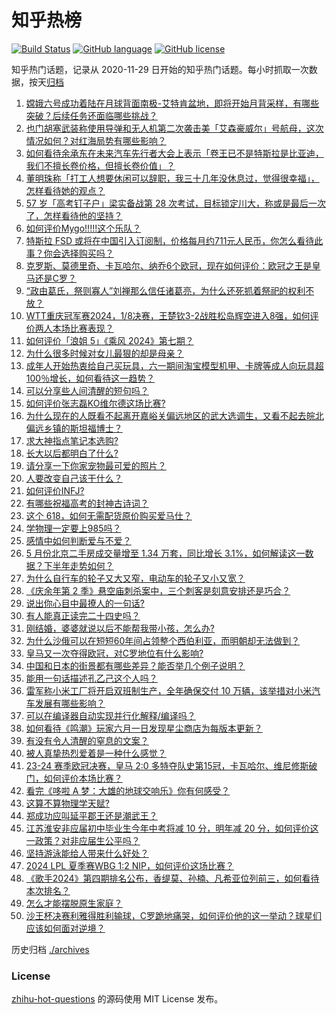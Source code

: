 # 知乎热榜
[![Build Status](https://github.com/ToWeLong/zhihu-hot-questions/workflows/CI/badge.svg)](https://github.com/ToWeLong/zhihu-hot-questions/actions)
[![GitHub language](https://img.shields.io/badge/language-golang-orange.svg)](https://golang.org/)
[![GitHub license](https://img.shields.io/github/license/ToWeLong/zhihu-hot-questions)](https://github.com/ToWeLong/zhihu-hot-questions/blob/main/LICENSE)

知乎热门话题，记录从 2020-11-29 日开始的知乎热门话题。每小时抓取一次数据，按天[归档](./archives)

<!-- BEGIN -->

1. [嫦娥六号成功着陆在月球背面南极-艾特肯盆地，即将开始月背采样，有哪些突破？后续任务还面临哪些挑战？](https://www.zhihu.com/question/657884799)
1. [也门胡塞武装称使用导弹和无人机第二次袭击美「艾森豪威尔」号航母，这次情况如何？对红海局势有哪些影响？](https://www.zhihu.com/question/657888938)
1. [如何看待余承东在未来汽车先行者大会上表示「卷王已不是特斯拉是比亚迪，我们不擅长卷价格，但擅长卷价值」？](https://www.zhihu.com/question/657852097)
1. [董明珠称「打工人想要休闲可以辞职，我三十几年没休息过，觉得很幸福」，怎样看待她的观点？](https://www.zhihu.com/question/657858559)
1. [57 岁「高考钉子户」梁实备战第 28 次考试，目标锁定川大，称或是最后一次了，怎样看待他的坚持？](https://www.zhihu.com/question/657810499)
1. [如何评价Mygo!!!!!这个乐队？](https://www.zhihu.com/question/636442892)
1. [特斯拉 FSD 或将在中国引入订阅制，价格每月约711元人民币，你怎么看待此事？你会选择购买吗？](https://www.zhihu.com/question/657755355)
1. [克罗斯、莫德里奇、卡瓦哈尔、纳乔6个欧冠，现在如何评价：欧冠之王是皇马还是C罗？](https://www.zhihu.com/question/657867593)
1. [“政由葛氏，祭则寡人”刘禅那么信任诸葛亮，为什么还死抓着祭祀的权利不放？](https://www.zhihu.com/question/657539817)
1. [WTT重庆冠军赛2024，1/8决赛，王楚钦3-2战胜松岛辉空进入8强，如何评价两人本场比赛表现？](https://www.zhihu.com/question/657859031)
1. [如何评价「浪姐 5」《乘风 2024》第七期？](https://www.zhihu.com/question/657752966)
1. [为什么很多时候对女儿最狠的却是母亲？](https://www.zhihu.com/question/498196776)
1. [成年人开始热衷给自己买玩具，六一期间淘宝模型机甲、卡牌等成人向玩具超100％增长，如何看待这一趋势？](https://www.zhihu.com/question/657858568)
1. [可以分享些人间清醒的短句吗？](https://www.zhihu.com/question/654484680)
1. [如何评价张志磊KO维尔德这场比赛?](https://www.zhihu.com/question/657889824)
1. [为什么现在的人既看不起离开嘉峪关偏远地区的武大选调生，又看不起去皖北偏远乡镇的斯坦福博士？](https://www.zhihu.com/question/657740672)
1. [求大神指点笔记本选购?](https://www.zhihu.com/question/654933926)
1. [长大以后都明白了什么?](https://www.zhihu.com/question/654624988)
1. [请分享一下你家宠物最可爱的照片？](https://www.zhihu.com/question/653438997)
1. [人要改变自己该干什么？](https://www.zhihu.com/question/648649223)
1. [如何评价INFJ?](https://www.zhihu.com/question/426053648)
1. [有哪些祝福高考的封神古诗词？](https://www.zhihu.com/question/657221633)
1. [这个 618，如何无需配货原价购买爱马仕？](https://www.zhihu.com/question/657553643)
1. [学物理一定要上985吗？](https://www.zhihu.com/question/657778142)
1. [感情中如何判断爱与不爱？](https://www.zhihu.com/question/651636016)
1. [5 月份北京二手房成交量增至 1.34 万套，同比增长 3.1%，如何解读这一数据？下半年走势如何？](https://www.zhihu.com/question/657835671)
1. [为什么自行车的轮子又大又窄，电动车的轮子又小又宽？](https://www.zhihu.com/question/657427157)
1. [《庆余年第 2 季》悬空庙刺杀案中，三个刺客是刻意安排还是巧合？](https://www.zhihu.com/question/657694910)
1. [说出你心目中最撩人的一句话?](https://www.zhihu.com/question/657566876)
1. [有人能真正读完二十四史吗？](https://www.zhihu.com/question/655502786)
1. [刚结婚，婆婆就说以后不能帮我带小孩，怎么办?](https://www.zhihu.com/question/657630029)
1. [为什么沙俄可以在短短60年间占领整个西伯利亚，而明朝却无法做到？](https://www.zhihu.com/question/653640316)
1. [皇马又一次夺得欧冠，对C罗地位有什么影响?](https://www.zhihu.com/question/657867554)
1. [中国和日本的街景都有哪些差异？能否举几个例子说明？](https://www.zhihu.com/question/473244368)
1. [能用一句话描述孔乙己这个人吗？](https://www.zhihu.com/question/655556857)
1. [雷军称小米工厂将开启双班制生产，全年确保交付 10 万辆，该举措对小米汽车发展有哪些影响？](https://www.zhihu.com/question/657831056)
1. [可以在编译器自动实现并行化解释/编译吗？](https://www.zhihu.com/question/646234682)
1. [如何看待《鸣潮》玩家六月一日发现星尘商店为每版本更新？](https://www.zhihu.com/question/657811294)
1. [有没有令人清醒的窒息的文案？](https://www.zhihu.com/question/587580714)
1. [被人真挚热烈爱着是一种什么感觉？](https://www.zhihu.com/question/653368986)
1. [23-24 赛季欧冠决赛，皇马 2:0 多特夺队史第15冠，卡瓦哈尔、维尼修斯破门，如何评价本场比赛？](https://www.zhihu.com/question/657867156)
1. [看完《哆啦 A 梦：大雄的地球交响乐》你有何感受？](https://www.zhihu.com/question/618977835)
1. [这算不算物理学天赋?](https://www.zhihu.com/question/653835488)
1. [郑成功应叫延平郡王还是潮武王？](https://www.zhihu.com/question/655399254)
1. [江苏淮安非应届初中毕业生今年中考将减 10 分，明年减 20 分，如何评价这一政策？对非应届生公平吗？](https://www.zhihu.com/question/657690055)
1. [坚持游泳能给人带来什么好处？](https://www.zhihu.com/question/655588114)
1. [2024 LPL 夏季赛WBG 1:2 NIP，如何评价这场比赛？](https://www.zhihu.com/question/657859600)
1. [《歌手2024》第四期排名公布，香缇莫、孙楠、凡希亚位列前三，如何看待本次排名？](https://www.zhihu.com/question/657785721)
1. [怎么才能摆脱原生家庭？](https://www.zhihu.com/question/279823575)
1. [沙王杯决赛利雅得胜利输球，C罗跪地痛哭，如何评价他的这一举动？球星们应该如何面对逆境？](https://www.zhihu.com/question/657830613)

<!-- END -->

历史归档 [./archives](./archives)


### License
[zhihu-hot-questions](https://github.com/towelong/zhihu-hot-questions) 的源码使用 MIT License 发布。